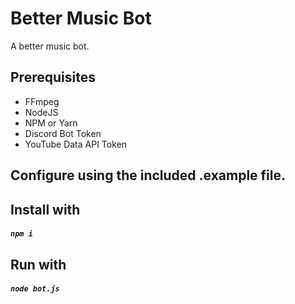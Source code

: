 # Better Music Bot
A better music bot.

## Prerequisites
- FFmpeg
- NodeJS
- NPM or Yarn
- Discord Bot Token
- YouTube Data API Token

## Configure using the included .example file.

## Install with
##### ``npm i``

## Run with
##### ``node bot.js``
